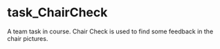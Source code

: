 # task_ChairCheck
A team task in course. Chair Check is used to find some feedback in the chair pictures.
